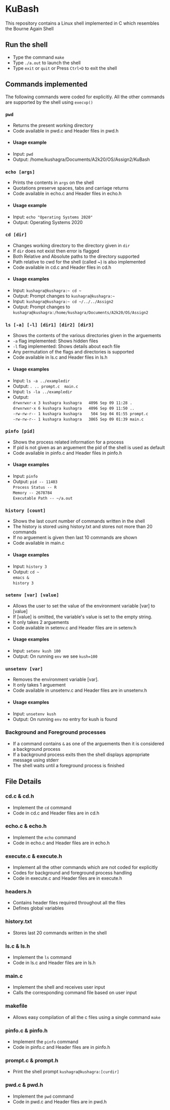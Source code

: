 # KuBash

This repository contains a Linux shell implemented in C which resembles the Bourne Again Shell

## Run the shell
* Type the command `make`
* Type `./a.out` to launch the shell
* Type `exit` or `quit` or Press `Ctrl+D` to exit the shell

## Commands implemented
The following commands were coded for explicitly. All the other commands are supported by the shell using `execvp()`

### `pwd`
* Returns the present working directory
* Code available in pwd.c and Header files in pwd.h
* #### Usage example
* Input: `pwd`
* Output: /home/kushagra/Documents/A2k20/OS/Assign2/KuBash

### `echo [args]` 
* Prints the contents in `args` on the shell
* Quotations preserve spaces, tabs and carriage returns
* Code available in echo.c and Header files in echo.h
* #### Usage example
* Input: `echo "Operating Systems 2020"`
* Output: Operating Systems 2020

### `cd [dir]`
* Changes working directory to the directory given in `dir`
* If `dir` does not exist then error is flagged
* Both Relative and Absolute paths to the directory supported
* Path relative to cwd for the shell (called ~) is also implemented
* Code available in cd.c and Header files in cd.h
* #### Usage examples
* Input: `kushagra@kushagra:~ cd ~`
* Output: Prompt changes to `kushagra@kushagra:~`
* Input: `kushagra@kushagra:~ cd ~/../../Assign2`
* Output: Prompt changes to `kushagra@kushagra:/home/kushagra/Documents/A2k20/OS/Assign2`

### `ls [-a] [-l] [dir1] [dir2] [dir3]`
* Shows the contents of the various directories given in the arguements
* `-a` flag implemented: Shows hidden files
* `-l` flag implemented: Shows details about each file
* Any permutation of the flags and directories is supported
* Code available in ls.c and Header files in ls.h
* #### Usage examples
* Input: `ls -a ../exampledir`
* Output: `. .. prompt.c  main.c`
* Input: `ls -la ../exampledir`
* Output: <br>
`drwxrwxr-x 3 kushagra kushagra   4096 Sep 09 11:28 . `<br>
`drwxrwxr-x 6 kushagra kushagra   4096 Sep 09 11:50 .. `<br>
`-rw-rw-r-- 1 kushagra kushagra    504 Sep 04 01:55 prompt.c `<br>
`-rw-rw-r-- 1 kushagra kushagra   3865 Sep 09 01:39 main.c `<br>

### `pinfo [pid]`
* Shows the process related information for a process
* If pid is not given as an arguement the pid of the shell is used as default
* Code available in pinfo.c and Header files in pinfo.h
* #### Usage examples
* Input: `pinfo`
* Output: `pid -- 11403` <br>
`Process Status -- R` <br>
`Memory -- 2678784` <br>
`Executable Path -- ~/a.out`

### `history [count]`
* Shows the last count number of commands written in the shell
* The history is stored using history.txt and stores not more than 20 commands
* If no arguement is given then last 10 commands are shown
* Code available in main.c 
* #### Usage examples
* Input: `history 3`
* Output: `cd ~` <br>
`emacs &` <br>
`history 3`

### `setenv [var] [value]`
* Allows the user to set the value of the environment variable [var] to [value]
* If [value] is omitted, the variable's value is set to the empty string.
* It only takes 2 arguements
* Code available in setenv.c and Header files are in setenv.h
* #### Usage examples
* Input: `setenv kush 100`
* Output: On running `env` we see `kush=100`

### `unsetenv [var]`
* Removes the environment variable [var].
* It only takes 1 arguement
* Code available in unsetenv.c and Header files are in unsetenv.h
* #### Usage examples
* Input: `unsetenv kush`
* Output: On running `env` no entry for kush is found



### Background and Foreground processes
* If a command contains `&` as one of the arguements then it is considered a background process
* If a background process exits then the shell displays appropriate message using stderr
* The shell waits until a foreground process is finished

## File Details

### cd.c & cd.h
* Implement the `cd`  command
* Code in cd.c and Header files are in cd.h

### echo.c & echo.h
* Implement the `echo`  command
* Code in echo.c and Header files are in echo.h

### execute.c & execute.h
* Implement all the other commands which are not coded for explicitly
* Codes for background and foreground process handling
* Code in execute.c and Header files are in execute.h

### headers.h
* Contains header files required throughout all the files
* Defines global variables

### history.txt
* Stores last 20 commands written in the shell

### ls.c & ls.h
* Implement the `ls`  command
* Code in ls.c and Header files are in ls.h

### main.c
* Implement the shell and receives user input
* Calls the corresponding command file based on user input

### makefile
* Allows easy compilation of all the c files using a single command `make`

### pinfo.c & pinfo.h
* Implement the `pinfo`  command
* Code in pinfo.c and Header files are in pinfo.h

### prompt.c & prompt.h
* Print the shell prompt `kushagra@kushagra:[curdir]`

### pwd.c & pwd.h
* Implement the `pwd`  command
* Code in pwd.c and Header files are in pwd.h

